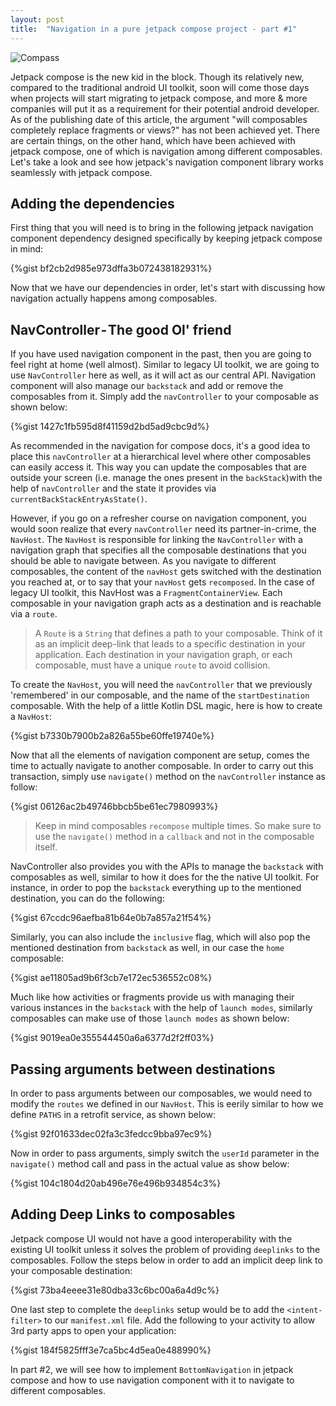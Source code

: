 ```yaml
---
layout: post
title:  "Navigation in a pure jetpack compose project - part #1"
---
```

![Compass]({{site.baseurl}}/assets/images/compass.jpeg)

Jetpack compose is the new kid in the block. Though its relatively new, compared to the traditional android UI toolkit, soon will come those days when projects will start migrating to jetpack compose, and more & more companies will put it as a requirement for their potential android developer. As of the publishing date of this article, the argument "will composables completely replace fragments or views?" has not been achieved yet. There are certain things, on the other hand, which have been achieved with jetpack compose, one of which is navigation among different composables. Let's take a look and see how jetpack's navigation component library works seamlessly with jetpack compose.

## Adding the dependencies
First thing that you will need is to bring in the following jetpack navigation component dependency designed specifically  by keeping jetpack compose in mind:

{%gist bf2cb2d985e973dffa3b072438182931%}

Now that we have our dependencies in order, let's start with discussing how navigation actually happens among composables.

## NavController - The good Ol' friend
If you have used navigation component in the past, then you are going to feel right at home (well almost). Similar to legacy UI toolkit, we are going to use `NavController` here as well, as it will act as our central API. Navigation component will also manage our `backstack` and add or remove the composables from it.
Simply add the `navController` to your composable as shown below:

{%gist 1427c1fb595d8f41159d2bd5ad9cbc9d%}

As recommended in the navigation for compose docs, it's a good idea to place this `navController` at a hierarchical level where other composables can easily access it. This way you can update the composables that are outside your screen (i.e. manage the ones present in the `backStack`)with the help of `navController` and the state it provides via `currentBackStackEntryAsState()`.

However, if you go on a refresher course on navigation component, you would soon realize that every `navController` need its partner-in-crime, the `NavHost`. The `NavHost` is responsible for linking the `NavController` with a navigation graph that specifies all the composable destinations that you should be able to navigate between. As you navigate to different composables, the content of the `navHost` gets switched with the destination you reached at, or to say that your `navHost` gets `recomposed`. In the case of legacy UI toolkit, this NavHost was a `FragmentContainerView`. Each composable in your navigation graph acts as a destination and is reachable via a `route`.

> A `Route` is a `String` that defines a path to your composable. Think of it as an implicit deep-link that leads to a specific destination in your application. Each destination in your navigation graph, or each composable, must have a unique `route` to avoid collision.

To create the `NavHost`, you will need the `navController` that we previously 'remembered' in our composable, and the name of the `startDestination` composable. With the help of a little Kotlin DSL magic, here is how to create a `NavHost`:

{%gist b7330b7900b2a826a55be60ffe19740e%}

Now that all the elements of navigation component are setup, comes the time to actually navigate to another composable. In order to carry out this transaction, simply use `navigate()` method on the `navController` instance as follow:

{%gist 06126ac2b49746bbcb5be61ec7980993%}

> Keep in mind composables `recompose` multiple times. So make sure to use the `navigate()` method in a `callback` and not in the composable itself.

NavController also provides you with the APIs to manage the `backstack` with composables as well, similar to how it does for the the native UI toolkit. For instance, in order to pop the `backstack` everything up to the mentioned destination, you can do the following:

{%gist 67ccdc96aefba81b64e0b7a857a21f54%}

Similarly, you can also include the `inclusive` flag, which will also pop the mentioned destination from `backstack` as well, in our case the `home` composable:

{%gist ae11805ad9b6f3cb7e172ec536552c08%}

Much like how activities or fragments provide us with managing their various instances in the `backstack` with the help of `launch modes`, similarly composables can make use of those `launch modes` as shown below:

{%gist 9019ea0e355544450a6a6377d2f2ff03%}

## Passing arguments between destinations
In order to pass arguments between our composables, we would need to modify the `routes` we defined in our `NavHost`. This is eerily similar to how we define `PATHS` in a retrofit service, as shown below:

{%gist 92f01633dec02fa3c3fedcc9bba97ec9%}

Now in order to pass arguments, simply switch the `userId` parameter in the `navigate()` method call and pass in the actual value as show below:

{%gist 104c1804d20ab496e76e496b934854c3%}

## Adding Deep Links to composables
Jetpack compose UI would not have a good interoperability with the existing UI toolkit unless it solves the problem of providing `deeplinks` to the composables. Follow the steps below in order to add an implicit deep link to your composable destination:

{%gist 73ba4eeee31e80dba33c6bc00a6a4d9c%}

One last step to complete the `deeplinks` setup would be to add the `<intent-filter>` to our `manifest.xml` file. Add the following to your activity to allow 3rd party apps to open your application:

{%gist 184f5825fff3e7ca5bc4d5ea0e488990%}

In part #2, we will see how to implement `BottomNavigation` in jetpack compose and how to use navigation component with it to navigate to different composables.